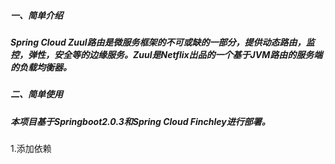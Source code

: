 ##### 一、简单介绍

##### Spring Cloud Zuul路由是微服务框架的不可或缺的一部分，提供动态路由，监控，弹性，安全等的边缘服务。Zuul是Netflix出品的一个基于JVM路由的服务端的负载均衡器。

##### **二、简单使用**

##### **本项目基于Springboot2.0.3和Spring Cloud Finchley进行部署。**

1.添加依赖



